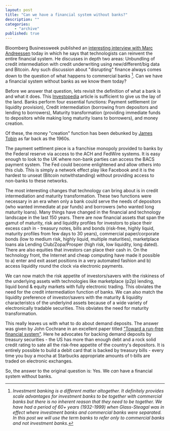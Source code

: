 ```yaml
---
layout: post
title: "Can we have a financial system without banks?"
description: ""
categories:
    - "archive"
published: true
---
```


Bloomberg Businessweek published an [interesting interview with Marc Andreessen](http://www.bloomberg.com/news/2014-10-07/andreessen-on-finance-we-can-reinvent-the-entire-thing-.html) today in which he says that technologists can reinvent the entire financial system. He discusses in depth two areas: Unbundling of credit intermediation with credit underwriting using new/different/big data and Bitcoin. Any such discussion about "disrupting" finance always comes down to the question of what happens to commercial banks [^fn-foot1]. Can we have a financial system without banks as we know them today?

Before we answer that question, lets revisit the definition of what a bank is and what it does. This [Investopedia](http://www.investopedia.com/university/banking-system/banking-system2.asp) article is sufficient to give us the lay of the land. Banks perform four essential functions: Payment settlement (or liquidity provision), Credit intermediation (borrowing from depositors and lending to borrowers), Maturity transformation (providing immediate funds to depositors while making long maturity loans to borrowers), and money creation.

Of these, the money "creation" function has been debunked by [James Tobin](http://cowles.econ.yale.edu/P/cm/m21/m21-01.pdf) as far back as the 1960s. 

The payment settlment piece is a franchise monopoly provided to banks by the Federal reserve via access to the ACH and FedWire systems.  It is easy enough to look to the UK where non-bank parties can access the BACS payment system. The Fed could become enlightened and allow others into this club. This is simply a network effect play like Facebook and it is the hardest to unseat (Bitcoin notwithstanding) without providing access to non-banks to these networks.

The most interesting changes that technology can bring about is in credit intermediation and maturity transformation. These two functions were necessary in an era when only a bank could serve the needs of depositors (who wanted immediate at par funds) and borrowers (who wanted long maturity loans). Many things have changed in the financial and technology landscape in the last 150 years. There are now financial assets that span the gamut of maturity, risk and liquidity profiles for investors to place their excess cash in - treasury notes, bills and bonds (risk-free, highly liquid, maturity profiles from few days to 30 years), commercial paper/corporate bonds (low to medium risk, highly liquid, multiple maturities), marketplace loans ala Lending Club/Zopa/Prosper (high risk, low liquidity, long dated). There are also equities that investors can place their cash in. On the technology front, the Internet and cheap computing have made it possible to a) enter and exit asset positions in a very automated fashion and b) access liquidity round the clock via electronic payments.

We can now match the risk appetite of investors/savers with the riskiness of the underlying assets with technologies like marketplace (p2p) lending, liquid bond & equity markets with fully electronic trading. This obviates the need for the credit intermediation function of banks. We can also match the liquidity preference of investor/savers with the maturity & liquidity characteristcs of the underlyind assets because of a wide variety of electronically tradable securities. This obviates the need for maturity transformation.

This really leaves us with what to do about demand deposits. The answer was given by John Cochrane in an excellent paper titled ["Toward a run-free financial system"](http://faculty.chicagobooth.edu/john.cochrane/research/papers/run_free.pdf). Here he advocates for backing demand deposits by treasury securities - the US has more than enough debt and a rock solid credit rating to sate all the risk-free appetite of the country's depositors. It is entirely possible to build a debit card that is backed by treasury bills - every time you buy a mocha at Starbucks appropriate amounts of t-bills are traded on electronic exchanges.

So, the answer to the original question is: Yes. We _can_ have a financial system without banks.

[^fn-foot1]: _Investment banking is a different matter altogether. It definitely provides scale advantages for investment banks to be together with commercial banks but there is no inherent reason that they need to be together. We have had a period of 60+ years (1932-1999) when Glass-Steagal was in effect where investment banks and commercial banks were separated. In this post we will use the term banks to refer only to commercial banks and not investment banks._


